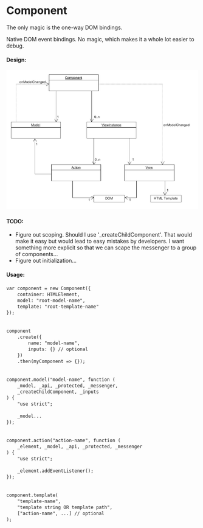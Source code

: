 # Component

The only magic is the one-way DOM bindings.

Native DOM event bindings.  No magic, which makes it a whole lot easier to debug.


#### Design: 
![Component Diagram](component-diagram.png "Component Diagram")


#### TODO:
* Figure out scoping.  Should I use '_createChildComponent'.  That would make it easy but would lead to easy mistakes by developers.  I want something more explicit so that we can scape the messenger to a group of components...
* Figure out initialization...


#### Usage:
```
var component = new Component({
	container: HTMLElement,
	model: "root-model-name",
	template: "root-template-name"
});


component
	.create({
		name: "model-name",
		inputs: {} // optional
	})
	.then(myComponent => {});


component.model("model-name", function (
	_model, _api, _protected, _messenger,
	_createChildComponent, _inputs
) {
	"use strict";

	_model...
});


component.action("action-name", function (
	_element, _model, _api, _protected, _messenger
) {
	"use strict";

	_element.addEventListener();	
});


component.template(
	"template-name",
	"template string OR template path",
	["action-name", ...] // optional
);

```